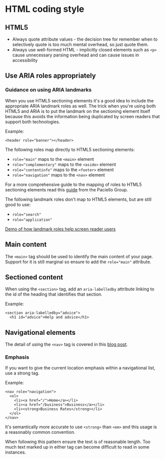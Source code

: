 # HTML coding style

## HTML5

* Always quote attribute values - the decision tree for remember when to
  selectively quote is too much mental overhead, so just quote them.
* Always use well-formed HTML - implicitly closed elements such as
  `<p>` cause unnecessary parsing overhead and can cause issues in
  accessibility

## Use ARIA roles appropriately

### Guidance on using ARIA landmarks

When you use HTML5 sectioning elements it's a good idea to include
the appropriate ARIA landmark roles as well. The trick when you're
using both HTML5 and ARIA is to put the landmark on the sectioning
element itself because this avoids the information being duplicated by
screen readers that support both technologies.

Example:

    <header role="banner"></header>

The following roles map directly to HTML5 sectioning elements:

* `role="main"` maps to the `<main>` element
* `role="complementary"` maps to the `<aside>` element
* `role="contentinfo"` maps to the `<footer>` element
* `role="navigation"` maps to the `<nav>` element

For a more comprehensive guide to the mapping of roles to HTML5 sectioning elements read this [guide](http://blog.paciellogroup.com/2013/02/using-wai-aria-landmarks-2013/) from the Paciello Group.

The following landmark roles don't map to HTML5 elements, but are
still good to use:

* `role="search"`
* `role="application"`

[Demo of how landmark roles help screen reader users](http://tink.co.uk/2011/07/how-do-aria-landmark-roles-help-screen-reader-users/)

## Main content

The `<main>` tag should be used to identify the main content of your page. Support for it is still marginal so ensure to add the `role="main"` attribute.

## Sectioned content

When using the `<section>` tag, add an `aria-labelledby` attribute linking to the id of the heading that identifies that section.

Example:

    <section aria-labelledby="advice">
      <h1 id="advice">Help and advice</h1>

## Navigational elements

The detail of using the `<nav>` tag is covered in this [blog post](https://insidegovuk.blog.gov.uk/2013/07/03/rethinking-navigation/).

### Emphasis

If you want to give the current location emphasis within a navigational list, use a strong tag. 

Example:

    <nav role="navigation">
      <ol>
        <li><a href="/">Home</a></li>
        <li><a href="/business">Business</a></li>
        <li><strong>Business Rates</strong></li>
      </ol>
    </nav>

It's semantically more accurate to use `<strong>` than `<em>` and this usage is a reasonably common convention.

When following this pattern ensure the text is of reasonable length. Too much text marked up in either tag can become difficult to read in some instances.
